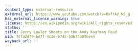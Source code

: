 ```yaml
---
content_type: external-resource
external_url: https://www.youtube.com/watch?v=KxfrAV_NS_g
has_external_license_warning: true
license: https://en.wikipedia.org/wiki/All_rights_reserved
status: ''
title: Jerry Lawler Shoots on the Andy Kaufman Feud
uid: 76fa2df9-bd7f-4c2e-b745-b0b73a87bee4
wayback_url: ''
---
```


